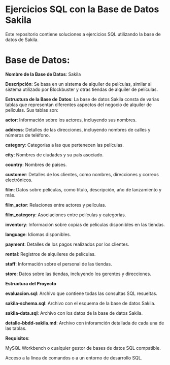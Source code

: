 # Ejercicios SQL con la Base de Datos Sakila
Este repositorio contiene soluciones a ejercicios SQL utilizando la base de datos de Sakila. 
# Base de Datos:
**Nombre de la Base de Datos**: Sakila


**Descripción**: Se basa en un sistema de alquiler de películas, similar al sistema utilizado por Blockbuster y otras tiendas de alquiler de películas.


**Estructura de la Base de Datos**: La base de datos Sakila consta de varias tablas que representan diferentes aspectos del negocio de alquiler de películas. Sus tablas son:

**actor**: Información sobre los actores, incluyendo sus nombres.

**address**: Detalles de las direcciones, incluyendo nombres de calles y números de teléfono.

**category**: Categorías a las que pertenecen las películas.

**city**: Nombres de ciudades y su país asociado.

**country**: Nombres de países.

**customer**: Detalles de los clientes, como nombres, direcciones y correos electrónicos.

**film**: Datos sobre películas, como título, descripción, año de lanzamiento y más.

**film_actor**: Relaciones entre actores y películas.

**film_category**: Asociaciones entre películas y categorías.

**inventory**: Información sobre copias de películas disponibles en las tiendas.

**language**: Idiomas disponibles.

**payment**: Detalles de los pagos realizados por los clientes.

**rental**: Registros de alquileres de películas.

**staff**: Información sobre el personal de las tiendas.

**store**: Datos sobre las tiendas, incluyendo los gerentes y direcciones.



**Estructura del Proyecto**

**evaluacion.sql**: Archivo que contiene todas las consultas SQL resueltas.

**sakila-schema.sql**: Archivo con el esquema de la base de datos Sakila.

**sakila-data.sql**: Archivo con los datos de la base de datos Sakila.

**detalle-bbdd-sakila.md**: Archivo con inforamción detallada de cada una de las tablas.
    

**Requisitos**:

MySQL Workbench o cualquier gestor de bases de datos SQL compatible.

Acceso a la línea de comandos o a un entorno de desarrollo SQL.